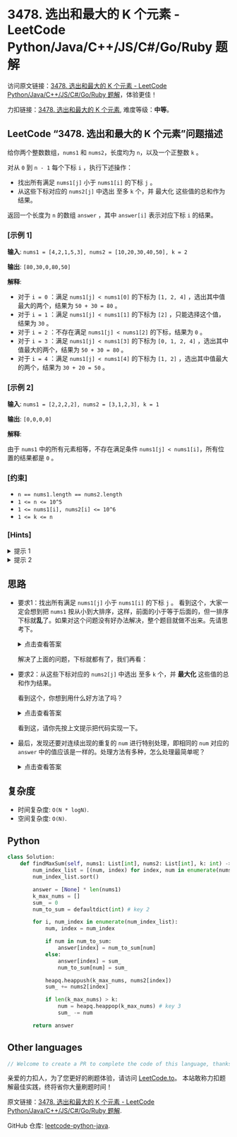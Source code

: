 # 3478. 选出和最大的 K 个元素 - LeetCode Python/Java/C++/JS/C#/Go/Ruby 题解

访问原文链接：[3478. 选出和最大的 K 个元素 - LeetCode Python/Java/C++/JS/C#/Go/Ruby 题解](https://leetcode.to/zh/leetcode/3478-choose-k-elements-with-maximum-sum)，体验更佳！

力扣链接：[3478. 选出和最大的 K 个元素](https://leetcode.cn/problems/choose-k-elements-with-maximum-sum), 难度等级：**中等**。

## LeetCode “3478. 选出和最大的 K 个元素”问题描述

给你两个整数数组，`nums1` 和 `nums2`，长度均为 `n`，以及一个正整数 `k` 。

对从 `0` 到 `n - 1` 每个下标 `i` ，执行下述操作：

- 找出所有满足 `nums1[j]` 小于 `nums1[i]` 的下标 `j` 。
- 从这些下标对应的 `nums2[j]` 中选出 至多 `k` 个，并 最大化 这些值的总和作为结果。

返回一个长度为 `n` 的数组 `answer` ，其中 `answer[i]` 表示对应下标 `i` 的结果。


### [示例 1]

**输入**: `nums1 = [4,2,1,5,3], nums2 = [10,20,30,40,50], k = 2`

**输出**: `[80,30,0,80,50]`

**解释**: 

<ul>
<li>对于 <code>i = 0</code> ：满足 <code>nums1[j] &lt; nums1[0]</code> 的下标为 <code>[1, 2, 4]</code> ，选出其中值最大的两个，结果为 <code>50 + 30 = 80</code> 。</li>
<li>对于 <code>i = 1</code> ：满足 <code>nums1[j] &lt; nums1[1]</code> 的下标为 <code>[2]</code> ，只能选择这个值，结果为 <code>30</code> 。</li>
<li>对于 <code>i = 2</code> ：不存在满足 <code>nums1[j] &lt; nums1[2]</code> 的下标，结果为 <code>0</code> 。</li>
<li>对于 <code>i = 3</code> ：满足 <code>nums1[j] &lt; nums1[3]</code> 的下标为 <code>[0, 1, 2, 4]</code> ，选出其中值最大的两个，结果为 <code>50 + 30 = 80</code> 。</li>
<li>对于 <code>i = 4</code> ：满足 <code>nums1[j] &lt; nums1[4]</code> 的下标为 <code>[1, 2]</code> ，选出其中值最大的两个，结果为 <code>30 + 20 = 50</code> 。</li>
</ul>


### [示例 2]

**输入**: `nums1 = [2,2,2,2], nums2 = [3,1,2,3], k = 1`

**输出**: `[0,0,0,0]`

**解释**: 

<p>由于 <code>nums1</code> 中的所有元素相等，不存在满足条件 <code>nums1[j] &lt; nums1[i]</code>，所有位置的结果都是 <code>0</code> 。</p>


### [约束]

- `n == nums1.length == nums2.length`
- `1 <= n <= 10^5`
- `1 <= nums1[i], nums2[i] <= 10^6`
- `1 <= k <= n`

### [Hints]

<details>
  <summary>提示 1</summary>
  Sort `nums1` and its corresponding `nums2` values together based on `nums1`.

  
</details>

<details>
  <summary>提示 2</summary>
  Use a max heap to track the top `k` values of `nums2` as you process each element in the sorted order.

  
</details>

## 思路

- 要求1：找出所有满足 `nums1[j]` 小于 `nums1[i]` 的下标 `j` 。
    看到这个，大家一定会想到把 `nums1` 按从小到大排序，这样，前面的小于等于后面的，但一排序下标就**乱**了。如果对这个问题没有好办法解决，整个题目就做不出来。先请思考下。

    <details><summary>点击查看答案</summary><p>在排序时带上索引下标，即排序的对象是元组`(num, index)`的数组。这个技术**一定要掌握**，许多题目都会用到。</p></details>

    解决了上面的问题，下标就都有了，我们再看：

- 要求2：从这些下标对应的 `nums2[j]` 中选出 至多 `k` 个，并 **最大化** 这些值的总和作为结果。

    看到这个，你想到用什么好方法了吗？

    <details><summary>点击查看答案</summary><p>堆排序，维护一个大小为 `k` 的大根堆。这也是经常考察的知识点，**一定要掌握**哦。</p></details>

    看到这，请你先按上文提示把代码实现一下。

- 最后，发现还要对连续出现的重复的 `num` 进行特别处理，即相同的 `num` 对应的 `answer` 中的值应该是一样的。处理方法有多种，怎么处理最简单呢？

    <details><summary>点击查看答案</summary><p> 用一个 `Map`， `key`为 `num`, 相同的 `key` 直接使用 `key` 对应的`值`。</p></details>

## 复杂度

- 时间复杂度: `O(N * logN)`.
- 空间复杂度: `O(N)`.

## Python

```python
class Solution:
    def findMaxSum(self, nums1: List[int], nums2: List[int], k: int) -> List[int]:
        num_index_list = [(num, index) for index, num in enumerate(nums1)] # key 1
        num_index_list.sort()

        answer = [None] * len(nums1)
        k_max_nums = []
        sum_ = 0
        num_to_sum = defaultdict(int) # key 2

        for i, num_index in enumerate(num_index_list):
            num, index = num_index

            if num in num_to_sum:
                answer[index] = num_to_sum[num]
            else:
                answer[index] = sum_
                num_to_sum[num] = sum_

            heapq.heappush(k_max_nums, nums2[index])
            sum_ += nums2[index]

            if len(k_max_nums) > k:
                num = heapq.heappop(k_max_nums) # key 3
                sum_ -= num

        return answer
```

## Other languages

```java
// Welcome to create a PR to complete the code of this language, thanks!
```

亲爱的力扣人，为了您更好的刷题体验，请访问 [LeetCode.to](https://leetcode.to/zh)。
本站敢称力扣题解最佳实践，终将省你大量刷题时间！

原文链接：[3478. 选出和最大的 K 个元素 - LeetCode Python/Java/C++/JS/C#/Go/Ruby 题解](https://leetcode.to/zh/leetcode/3478-choose-k-elements-with-maximum-sum).

GitHub 仓库: [leetcode-python-java](https://github.com/leetcode-python-java/leetcode-python-java).

